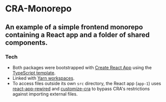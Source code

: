 # CRA-Monorepo

## An example of a simple frontend monorepo containing a React app and a folder of shared components.

### Tech

- Both packages were bootstrapped with [Create React App](https://create-react-app.dev/) using the
  [TypeScript template](https://create-react-app.dev/docs/adding-typescript/).
- Linked with [Yarn workspaces](https://classic.yarnpkg.com/en/docs/workspaces/).
- To access files outside its own `src` directory, the React app (`app-1`) uses
  [react-app-rewired](https://www.npmjs.com/package/react-app-rewired) and
  [customize-cra](https://www.npmjs.com/package/customize-cra) to bypass CRA's restrictions against
  importing external files.

